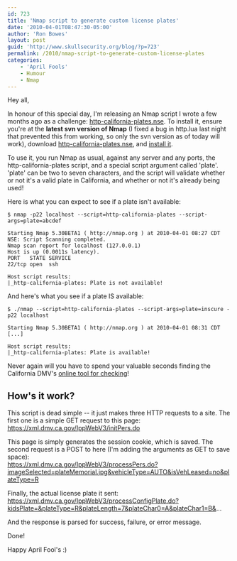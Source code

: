```yaml
---
id: 723
title: 'Nmap script to generate custom license plates'
date: '2010-04-01T08:47:30-05:00'
author: 'Ron Bowes'
layout: post
guid: 'http://www.skullsecurity.org/blog/?p=723'
permalink: /2010/nmap-script-to-generate-custom-license-plates
categories:
    - 'April Fools'
    - Humour
    - Nmap
---
```


Hey all,

In honour of this special day, I'm releasing an Nmap script I wrote a few months ago as a challenge: [http-california-plates.nse](/blogdata/http-california-plates.nse). To install it, ensure you're at the **latest svn version of Nmap** (I fixed a bug in http.lua last night that prevented this from working, so only the svn version as of today will work), download [http-california-plates.nse](/blogdata/http-california-plates.nse), and [install it](http://www.skullsecurity.org/blog/?p=459).  
  
To use it, you run Nmap as usual, against any server and any ports, the http-california-plates script, and a special script argument called 'plate'. 'plate' can be two to seven characters, and the script will validate whether or not it's a valid plate in California, and whether or not it's already being used!

Here is what you can expect to see if a plate isn't available:

```
$ nmap -p22 localhost --script=http-california-plates --script-args=plate=abcdef

Starting Nmap 5.30BETA1 ( http://nmap.org ) at 2010-04-01 08:27 CDT
NSE: Script Scanning completed.
Nmap scan report for localhost (127.0.0.1)
Host is up (0.0011s latency).
PORT   STATE SERVICE
22/tcp open  ssh

Host script results:
|_http-california-plates: Plate is not available!
```

And here's what you see if a plate IS available:

```
$ ./nmap --script=http-california-plates --script-args=plate=inscure -p22 localhost

Starting Nmap 5.30BETA1 ( http://nmap.org ) at 2010-04-01 08:31 CDT
[...]

Host script results:
|_http-california-plates: Plate is available!
```

Never again will you have to spend your valuable seconds finding the California DMV's [online tool for checking](https://xml.dmv.ca.gov/IppWebV3/welcome.do)!

## How's it work?

This script is dead simple -- it just makes three HTTP requests to a site. The first one is a simple GET request to this page:  
https://xml.dmv.ca.gov/IppWebV3/initPers.do

This page is simply generates the session cookie, which is saved. The second request is a POST to here (I'm adding the arguments as GET to save space):  
https://xml.dmv.ca.gov/IppWebV3/processPers.do?imageSelected=plateMemorial.jpg&vehicleType=AUTO&isVehLeased=no&plateType=R

Finally, the actual license plate it sent:  
https://xml.dmv.ca.gov/IppWebV3/processConfigPlate.do?kidsPlate=&plateType=R&plateLength=7&plateChar0=A&plateChar1=B&...

And the response is parsed for success, failure, or error message.

Done!

Happy April Fool's :)